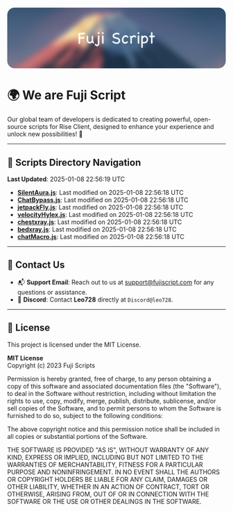 ![Banner](.github/b.webp)

# 🌍 **We are Fuji Script**

Our global team of developers is dedicated to creating powerful, open-source scripts for Rise Client, designed to enhance your experience and unlock new possibilities! 🌟

---
<!-- SCRIPTS_NAVIGATION_START -->
## 📂 **Scripts Directory Navigation**

**Last Updated**: 2025-01-08 22:56:19 UTC

- **[SilentAura.js](scripts/SilentAura.js)**: Last modified on 2025-01-08 22:56:18 UTC
- **[ChatBypass.js](scripts/ChatBypass.js)**: Last modified on 2025-01-08 22:56:18 UTC
- **[jetpackFly.js](scripts/jetpackFly.js)**: Last modified on 2025-01-08 22:56:18 UTC
- **[velocityHylex.js](scripts/velocityHylex.js)**: Last modified on 2025-01-08 22:56:18 UTC
- **[chestxray.js](scripts/chestxray.js)**: Last modified on 2025-01-08 22:56:18 UTC
- **[bedxray.js](scripts/bedxray.js)**: Last modified on 2025-01-08 22:56:18 UTC
- **[chatMacro.js](scripts/chatMacro.js)**: Last modified on 2025-01-08 22:56:18 UTC

<!-- SCRIPTS_NAVIGATION_END -->

---

## 💬 **Contact Us**  
- 📬 **Support Email**: Reach out to us at [support@fujiscript.com](mailto:support@fujiscript.com) for any questions or assistance.  
- 💬 **Discord**: Contact **Leo728** directly at `Discord@leo728`.

---

## 📜 **License**

This project is licensed under the MIT License.  

**MIT License**  
Copyright (c) 2023 Fuji Scripts  

Permission is hereby granted, free of charge, to any person obtaining a copy of this software and associated documentation files (the "Software"), to deal in the Software without restriction, including without limitation the rights to use, copy, modify, merge, publish, distribute, sublicense, and/or sell copies of the Software, and to permit persons to whom the Software is furnished to do so, subject to the following conditions:  

The above copyright notice and this permission notice shall be included in all copies or substantial portions of the Software.  

THE SOFTWARE IS PROVIDED "AS IS", WITHOUT WARRANTY OF ANY KIND, EXPRESS OR IMPLIED, INCLUDING BUT NOT LIMITED TO THE WARRANTIES OF MERCHANTABILITY, FITNESS FOR A PARTICULAR PURPOSE AND NONINFRINGEMENT. IN NO EVENT SHALL THE AUTHORS OR COPYRIGHT HOLDERS BE LIABLE FOR ANY CLAIM, DAMAGES OR OTHER LIABILITY, WHETHER IN AN ACTION OF CONTRACT, TORT OR OTHERWISE, ARISING FROM, OUT OF OR IN CONNECTION WITH THE SOFTWARE OR THE USE OR OTHER DEALINGS IN THE SOFTWARE.  

